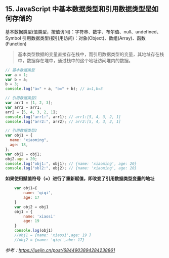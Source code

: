 ## 15. JavaScript 中基本数据类型和引用数据类型是如何存储的

基本数据类型(值类型，按值访问)：字符串、数字、布尔值、null、undefined、Symbol
引用数据类型(按引用访问)：对象(Object)、数组(Array)、函数(Function)

> 基本类型数据的变量直接存在栈中，而引用数据类型的变量，其地址存在栈中，数据存在堆中，通过栈中的这个地址访问堆内的数据。

```js
// 基本数据类型
var a = 1;
var b = a;
b = 3;
console.log("a=" + a, "b=" + b); // a=1,b=3

// 引用数据类型1
var arr1 = [1, 2, 3];
var arr2 = arr1;
arr2 = [5, 4, 3, 2, 1];
console.log("arr1:", arr1); // arr1:[5, 4, 3, 2, 1]
console.log("arr2:", arr2); // arr2:[5, 4, 3, 2, 1]

// 引用数据类型2
var obj1 = {
  name: "xiaoming",
  age: 18,
};
var obj2 = obj1;
obj2.age = 20;
console.log("obj1:", obj1); // {name: 'xiaoming', age: 20}
console.log("obl2:", obj2); // {name: 'xiaoming', age: 20}
```

**如果使用赋值符号（=）进行了重新赋值，即改变了引用数据类型变量的地址**

```js
    var obj1={
        name: 'qiqi',
        age: 17
    }
    var obj2 = obj1
    obj1 = {
        name: 'xiaosi'
        age: 19
    }
    console.log(obj1)
    //obj1 = {name: 'xiaosi',age: 19 }
    //obj2 = {name: 'qiqi',abe: 17}

```

_参考：https://juejin.cn/post/6844903894284238861_
